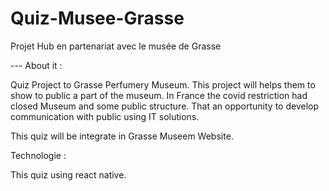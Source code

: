 # Quiz-Musee-Grasse
Projet Hub en partenariat avec le musée de Grasse

--- About it :

Quiz Project to Grasse Perfumery Museum.
This project will helps them to show to public a part of the museum. 
In France the covid restriction had closed Museum and some public structure. That an opportunity to develop communication with public using IT solutions. 

This quiz will be integrate in Grasse Museem Website.

Technologie :

This quiz using react native.
